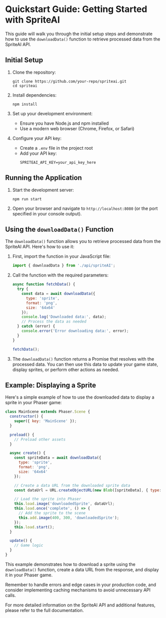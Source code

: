 # Quickstart Guide: Getting Started with SpriteAI

This guide will walk you through the initial setup steps and demonstrate how to use the `downloadData()` function to retrieve processed data from the SpriteAI API.

## Initial Setup

1. Clone the repository:
   ```
   git clone https://github.com/your-repo/spriteai.git
   cd spriteai
   ```

2. Install dependencies:
   ```
   npm install
   ```

3. Set up your development environment:
   - Ensure you have Node.js and npm installed
   - Use a modern web browser (Chrome, Firefox, or Safari)

4. Configure your API key:
   - Create a `.env` file in the project root
   - Add your API key:
     ```
     SPRITEAI_API_KEY=your_api_key_here
     ```

## Running the Application

1. Start the development server:
   ```
   npm run start
   ```

2. Open your browser and navigate to `http://localhost:8080` (or the port specified in your console output).

## Using the `downloadData()` Function

The `downloadData()` function allows you to retrieve processed data from the SpriteAI API. Here's how to use it:

1. First, import the function in your JavaScript file:
   ```javascript
   import { downloadData } from './api/spriteAI';
   ```

2. Call the function with the required parameters:
   ```javascript
   async function fetchData() {
     try {
       const data = await downloadData({
         type: 'sprite',
         format: 'png',
         size: '64x64'
       });
       console.log('Downloaded data:', data);
       // Process the data as needed
     } catch (error) {
       console.error('Error downloading data:', error);
     }
   }

   fetchData();
   ```

3. The `downloadData()` function returns a Promise that resolves with the processed data. You can then use this data to update your game state, display sprites, or perform other actions as needed.

## Example: Displaying a Sprite

Here's a simple example of how to use the downloaded data to display a sprite in your Phaser game:

```javascript
class MainScene extends Phaser.Scene {
  constructor() {
    super({ key: 'MainScene' });
  }

  preload() {
    // Preload other assets
  }

  async create() {
    const spriteData = await downloadData({
      type: 'sprite',
      format: 'png',
      size: '64x64'
    });

    // Create a data URL from the downloaded sprite data
    const dataUrl = URL.createObjectURL(new Blob([spriteData], { type: 'image/png' }));

    // Load the sprite into Phaser
    this.load.image('downloadedSprite', dataUrl);
    this.load.once('complete', () => {
      // Add the sprite to the scene
      this.add.image(400, 300, 'downloadedSprite');
    });
    this.load.start();
  }

  update() {
    // Game logic
  }
}
```

This example demonstrates how to download a sprite using the `downloadData()` function, create a data URL from the response, and display it in your Phaser game.

Remember to handle errors and edge cases in your production code, and consider implementing caching mechanisms to avoid unnecessary API calls.

For more detailed information on the SpriteAI API and additional features, please refer to the full documentation.